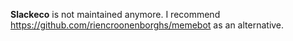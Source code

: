 **Slackeco** is not maintained anymore.
I recommend https://github.com/riencroonenborghs/memebot as an alternative.